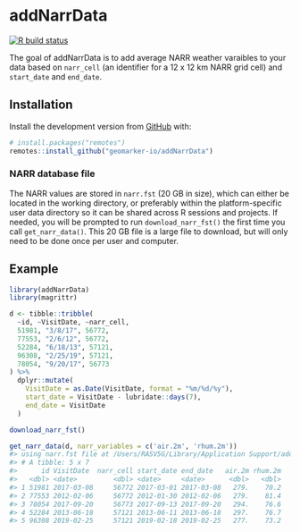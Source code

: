 
<!-- README.md is generated from README.Rmd. Please edit that file -->

# addNarrData

<!-- badges: start -->

[![R build
status](https://github.com/geomarker-io/addNarrData/workflows/R-CMD-check/badge.svg)](https://github.com/geomarker-io/addNarrData/actions)
<!-- badges: end -->

The goal of addNarrData is to add average NARR weather varaibles to your
data based on `narr_cell` (an identifier for a 12 x 12 km NARR grid
cell) and `start_date` and `end_date`.

## Installation

Install the development version from [GitHub](https://github.com/) with:

``` r
# install.packages("remotes")
remotes::install_github("geomarker-io/addNarrData")
```

### NARR database file

The NARR values are stored in `narr.fst` (20 GB in size), which can
either be located in the working directory, or preferably within the
platform-specific user data directory so it can be shared across R
sessions and projects. If needed, you will be prompted to run
`download_narr_fst()` the first time you call `get_narr_data()`. This 20
GB file is a large file to download, but will only need to be done once
per user and computer.

## Example

``` r
library(addNarrData)
library(magrittr)

d <- tibble::tribble(
  ~id, ~VisitDate, ~narr_cell,
  51981, "3/8/17", 56772,
  77553, "2/6/12", 56772,
  52284, "6/18/13", 57121,
  96308, "2/25/19", 57121,
  78054, "9/20/17", 56773
) %>%
  dplyr::mutate(
    VisitDate = as.Date(VisitDate, format = "%m/%d/%y"),
    start_date = VisitDate - lubridate::days(7),
    end_date = VisitDate
  )

download_narr_fst()

get_narr_data(d, narr_variables = c('air.2m', 'rhum.2m'))
#> using narr.fst file at /Users/RASV5G/Library/Application Support/addNarrdata/narr.fst
#> # A tibble: 5 x 7
#>      id VisitDate  narr_cell start_date end_date   air.2m rhum.2m
#>   <dbl> <date>         <dbl> <date>     <date>      <dbl>   <dbl>
#> 1 51981 2017-03-08     56772 2017-03-01 2017-03-08   279.    70.2
#> 2 77553 2012-02-06     56772 2012-01-30 2012-02-06   279.    81.4
#> 3 78054 2017-09-20     56773 2017-09-13 2017-09-20   294.    76.6
#> 4 52284 2013-06-18     57121 2013-06-11 2013-06-18   297.    76.7
#> 5 96308 2019-02-25     57121 2019-02-18 2019-02-25   277.    73.2
```
